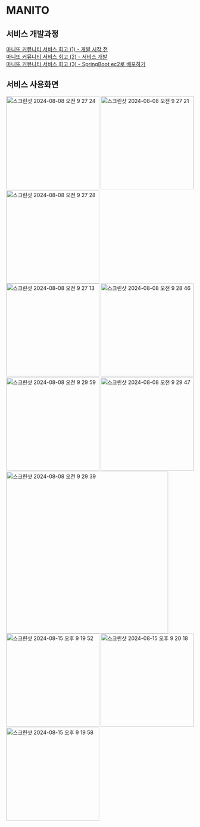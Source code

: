 # MANITO

## 서비스 개발과정
[마니또 커뮤니티 서비스 회고 (1) - 개발 시작 전](https://2wlslog.tistory.com/11)
</br>
[마니또 커뮤니티 서비스 회고 (2) - 서비스 개발](https://2wlslog.tistory.com/12)
</br>
[마니또 커뮤니티 서비스 회고 (3) - SpringBoot ec2로 배포하기](https://2wlslog.tistory.com/13)
</br>

## 서비스 사용화면

<div>
<img width="250" alt="스크린샷 2024-08-08 오전 9 27 24" src="https://github.com/user-attachments/assets/fc9bc133-e6a5-4aab-a2b3-537d97e290e9">
<img width="250" alt="스크린샷 2024-08-08 오전 9 27 21" src="https://github.com/user-attachments/assets/a964f1ec-5609-4aa9-bb9f-79bf6af57c99">
<img width="250" alt="스크린샷 2024-08-08 오전 9 27 28" src="https://github.com/user-attachments/assets/931e47ba-3c01-4cc1-8719-1bc8342fdfe6">
    <br/>
<img width="250" alt="스크린샷 2024-08-08 오전 9 27 13" src="https://github.com/user-attachments/assets/5dfb092b-1832-4b7c-853c-bf2854e78071">
<img width="250" alt="스크린샷 2024-08-08 오전 9 28 46" src="https://github.com/user-attachments/assets/fc554b35-0f0e-45ac-b77a-405408455219">
    <br/>
<img width="250" alt="스크린샷 2024-08-08 오전 9 29 59" src="https://github.com/user-attachments/assets/983443ef-96f4-40fa-bf35-e37663529479">
<img width="250" alt="스크린샷 2024-08-08 오전 9 29 47" src="https://github.com/user-attachments/assets/e61950d7-2750-48d6-98c5-821b543b588b">
<img width="435" alt="스크린샷 2024-08-08 오전 9 29 39" src="https://github.com/user-attachments/assets/576c8831-3fcb-4267-9fe9-769e454f3c70">
    <br/>                                                                                                                                             
<img width="250" alt="스크린샷 2024-08-15 오후 9 19 52" src="https://github.com/user-attachments/assets/444502f8-3775-4883-836b-a16ad0e46935">
<img width="250" alt="스크린샷 2024-08-15 오후 9 20 18" src="https://github.com/user-attachments/assets/dbd224eb-f49e-408d-97ad-098f8f213c18">
<img width="250" alt="스크린샷 2024-08-15 오후 9 19 58" src="https://github.com/user-attachments/assets/11c5abf4-191b-44e3-833a-303b8bf6aba5">

</div>
